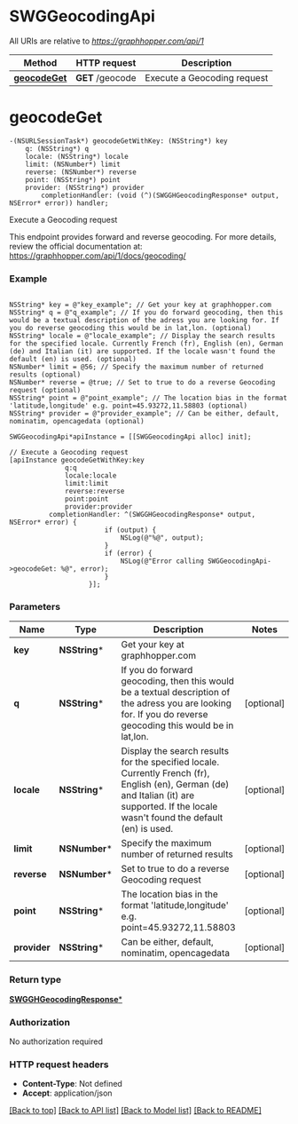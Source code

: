 # SWGGeocodingApi

All URIs are relative to *https://graphhopper.com/api/1*

Method | HTTP request | Description
------------- | ------------- | -------------
[**geocodeGet**](SWGGeocodingApi.md#geocodeget) | **GET** /geocode | Execute a Geocoding request


# **geocodeGet**
```objc
-(NSURLSessionTask*) geocodeGetWithKey: (NSString*) key
    q: (NSString*) q
    locale: (NSString*) locale
    limit: (NSNumber*) limit
    reverse: (NSNumber*) reverse
    point: (NSString*) point
    provider: (NSString*) provider
        completionHandler: (void (^)(SWGGHGeocodingResponse* output, NSError* error)) handler;
```

Execute a Geocoding request

This endpoint provides forward and reverse geocoding. For more details, review the official documentation at: https://graphhopper.com/api/1/docs/geocoding/ 

### Example 
```objc

NSString* key = @"key_example"; // Get your key at graphhopper.com
NSString* q = @"q_example"; // If you do forward geocoding, then this would be a textual description of the adress you are looking for. If you do reverse geocoding this would be in lat,lon. (optional)
NSString* locale = @"locale_example"; // Display the search results for the specified locale. Currently French (fr), English (en), German (de) and Italian (it) are supported. If the locale wasn't found the default (en) is used. (optional)
NSNumber* limit = @56; // Specify the maximum number of returned results (optional)
NSNumber* reverse = @true; // Set to true to do a reverse Geocoding request (optional)
NSString* point = @"point_example"; // The location bias in the format 'latitude,longitude' e.g. point=45.93272,11.58803 (optional)
NSString* provider = @"provider_example"; // Can be either, default, nominatim, opencagedata (optional)

SWGGeocodingApi*apiInstance = [[SWGGeocodingApi alloc] init];

// Execute a Geocoding request
[apiInstance geocodeGetWithKey:key
              q:q
              locale:locale
              limit:limit
              reverse:reverse
              point:point
              provider:provider
          completionHandler: ^(SWGGHGeocodingResponse* output, NSError* error) {
                        if (output) {
                            NSLog(@"%@", output);
                        }
                        if (error) {
                            NSLog(@"Error calling SWGGeocodingApi->geocodeGet: %@", error);
                        }
                    }];
```

### Parameters

Name | Type | Description  | Notes
------------- | ------------- | ------------- | -------------
 **key** | **NSString***| Get your key at graphhopper.com | 
 **q** | **NSString***| If you do forward geocoding, then this would be a textual description of the adress you are looking for. If you do reverse geocoding this would be in lat,lon. | [optional] 
 **locale** | **NSString***| Display the search results for the specified locale. Currently French (fr), English (en), German (de) and Italian (it) are supported. If the locale wasn&#39;t found the default (en) is used. | [optional] 
 **limit** | **NSNumber***| Specify the maximum number of returned results | [optional] 
 **reverse** | **NSNumber***| Set to true to do a reverse Geocoding request | [optional] 
 **point** | **NSString***| The location bias in the format &#39;latitude,longitude&#39; e.g. point&#x3D;45.93272,11.58803 | [optional] 
 **provider** | **NSString***| Can be either, default, nominatim, opencagedata | [optional] 

### Return type

[**SWGGHGeocodingResponse***](SWGGHGeocodingResponse.md)

### Authorization

No authorization required

### HTTP request headers

 - **Content-Type**: Not defined
 - **Accept**: application/json

[[Back to top]](#) [[Back to API list]](../README.md#documentation-for-api-endpoints) [[Back to Model list]](../README.md#documentation-for-models) [[Back to README]](../README.md)

